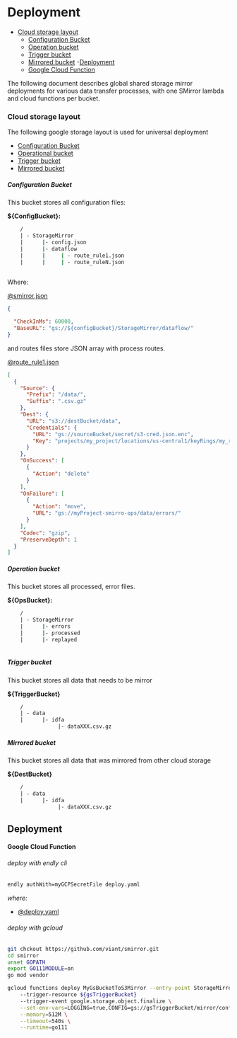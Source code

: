 # Deployment

- [Cloud storage layout](#cloud-storage-layout)
    - [Configuration Bucket](#configuration-bucket)
    - [Operation bucket](#operation-bucket)
    - [Trigger bucket](#trigger-bucket)
    - [Mirrored bucket](#mirrored-bucket)
-[Deployment](#deployment)
    - [Google Cloud Function](#google-cloud-function)

The following document describes global shared storage mirror deployments for various data transfer processes, with one
SMirror lambda and cloud functions per bucket.


### Cloud storage layout

The following google storage layout is used for universal deployment

- [Configuration Bucket](#configuration-bucket)
- [Operational bucket](#operational-bucket)
- [Trigger bucket](#trigger-bucket)
- [Mirrored bucket](#mirrored-bucket)


##### Configuration Bucket

This bucket stores all configuration files:

**${ConfigBucket}:**  

```bash
    /
    | - StorageMirror
    |      |- config.json
    |      |- dataflow
    |      |     | - route_rule1.json
    |      |     | - route_ruleN.json        
        
```            



Where:

[@smirror.json](usage/gcp/config.json)

```json
{

  "CheckInMs": 60000,
  "BaseURL": "gs://${configBucket}/StorageMirror/dataflow/"
}
```

and routes files store JSON array with process routes.

[@route_rule1.json](usage/gcp/route_rule1.json)
```json
[
  {
    "Source": { 
      "Prefix": "/data/",
      "Suffix": ".csv.gz"
    },
    "Dest": {
      "URL": "s3://destBucket/data",
      "Credentials": {
        "URL": "gs://sourceBucket/secret/s3-cred.json.enc",
        "Key": "projects/my_project/locations/us-central1/keyRings/my_ring/cryptoKeys/my_key"
      }
    },
    "OnSuccess": [
      {
        "Action": "delete"
      }
    ],
    "OnFailure": [
      {
        "Action": "move",
        "URL": "gs://myProject-smirro-ops/data/errors/"
      }
    ],
    "Codec": "gzip",
    "PreserveDepth": 1
  }
]
```


##### Operation bucket

This bucket stores all processed, error files. 

**${OpsBucket}:**

```bash
    /
    | - StorageMirror
    |      |- errors
    |      |- processed
    |      |- replayed
       
```            

##### Trigger bucket 

This bucket stores all data that needs to be mirror 

**${TriggerBucket}**



```bash
    /
    | - data
    |      |- idfa
                |- dataXXX.csv.gz 
```    




##### Mirrored bucket 

This bucket stores all data that was mirrored from other cloud storage 

**${DestBucket}**


```bash
    /
    | - data
    |      |- idfa
                |- dataXXX.csv.gz 
```    


## Deployment

#### Google Cloud Function 

###### deploy with endly cli

```bash
endly authWith=myGCPSecretFile deploy.yaml
```
_where:_
- [@deploy.yaml](gcp/deploy.yaml)



###### deploy with gcloud

```bash
git chckout https://github.com/viant/smirror.git
cd smirror
unset GOPATH
export GO111MODULE=on
go mod vendor

gcloud functions deploy MyGsBucketToS3Mirror --entry-point StorageMirror \ 
    --trigger-resource ${gsTriggerBucket} 
    --trigger-event google.storage.object.finalize \
    --set-env-vars=LOGGING=true,CONFIG=gs://gsTriggerBucket/mirror/config/gs.json \
    --memory=512M \
    --timeout=540s \
    --runtime=go111 
```

